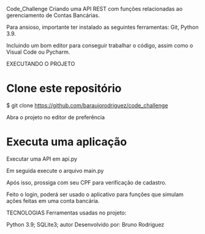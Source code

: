 Code_Challenge
Criando uma API REST com funções relacionadas ao gerenciamento de Contas Bancárias.

Para ansioso, importante ter instalado as seguintes ferramentas: Git, Python 3.9.

Incluindo um bom editor para conseguir trabalhar o código, assim como o Visual Code ou Pycharm.

EXECUTANDO O PROJETO
# Clone este repositório

$ git clone https://github.com/baraujorodriguez/code_challenge

Abra o projeto no editor de preferência

# Executa uma aplicação

Executar uma API em api.py

Em seguida execute o arquivo main.py

Após isso, prossiga com seu CPF para verificação de cadastro.

Feito o login, poderá ser usado o aplicativo para funções que simulam ações feitas em uma conta bancária.

TECNOLOGIAS
Ferramentas usadas no projeto:

Python 3.9;
SQLite3;
autor
Desenvolvido por: Bruno Rodriguez
